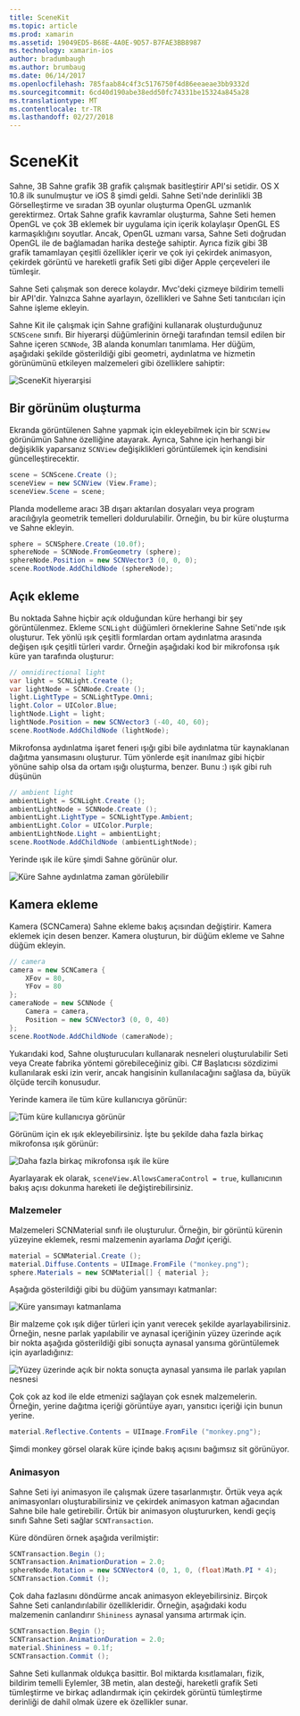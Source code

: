 ```yaml
---
title: SceneKit
ms.topic: article
ms.prod: xamarin
ms.assetid: 19049ED5-B68E-4A0E-9D57-B7FAE3BB8987
ms.technology: xamarin-ios
author: bradumbaugh
ms.author: brumbaug
ms.date: 06/14/2017
ms.openlocfilehash: 785faab84c4f3c5176750f4d86eeaeae3bb9332d
ms.sourcegitcommit: 6cd40d190abe38edd50fc74331be15324a845a28
ms.translationtype: MT
ms.contentlocale: tr-TR
ms.lasthandoff: 02/27/2018
---
```

# <a name="scenekit"></a>SceneKit

Sahne, 3B Sahne grafik 3B grafik çalışmak basitleştirir API'si setidir. OS X 10.8 ilk sunulmuştur ve iOS 8 şimdi geldi. Sahne Seti'nde derinlikli 3B Görselleştirme ve sıradan 3B oyunlar oluşturma OpenGL uzmanlık gerektirmez. Ortak Sahne grafik kavramlar oluşturma, Sahne Seti hemen OpenGL ve çok 3B eklemek bir uygulama için içerik kolaylaşır OpenGL ES karmaşıklığını soyutlar. Ancak, OpenGL uzmanı varsa, Sahne Seti doğrudan OpenGL ile de bağlamadan harika desteğe sahiptir. Ayrıca fizik gibi 3B grafik tamamlayan çeşitli özellikler içerir ve çok iyi çekirdek animasyon, çekirdek görüntü ve hareketli grafik Seti gibi diğer Apple çerçeveleri ile tümleşir.

Sahne Seti çalışmak son derece kolaydır. Mvc'deki çizmeye bildirim temelli bir API'dir. Yalnızca Sahne ayarlayın, özellikleri ve Sahne Seti tanıtıcıları için Sahne işleme ekleyin.

Sahne Kit ile çalışmak için Sahne grafiğini kullanarak oluşturduğunuz `SCNScene` sınıfı. Bir hiyerarşi düğümlerinin örneği tarafından temsil edilen bir Sahne içeren `SCNNode`, 3B alanda konumları tanımlama. Her düğüm, aşağıdaki şekilde gösterildiği gibi geometri, aydınlatma ve hizmetin görünümünü etkileyen malzemeleri gibi özelliklere sahiptir:

![](scenekit-images/image7.png "SceneKit hiyerarşisi") 

## <a name="create-a-scene"></a>Bir görünüm oluşturma

Ekranda görüntülenen Sahne yapmak için ekleyebilmek için bir `SCNView` görünümün Sahne özelliğine atayarak. Ayrıca, Sahne için herhangi bir değişiklik yaparsanız `SCNView` değişiklikleri görüntülemek için kendisini güncelleştirecektir.

```csharp
scene = SCNScene.Create ();
sceneView = new SCNView (View.Frame);
sceneView.Scene = scene;
```

Planda modelleme aracı 3B dışarı aktarılan dosyaları veya program aracılığıyla geometrik temelleri doldurulabilir. Örneğin, bu bir küre oluşturma ve Sahne ekleyin.

```csharp
sphere = SCNSphere.Create (10.0f);
sphereNode = SCNNode.FromGeometry (sphere);
sphereNode.Position = new SCNVector3 (0, 0, 0);
scene.RootNode.AddChildNode (sphereNode);
```

## <a name="adding-light"></a>Açık ekleme

Bu noktada Sahne hiçbir açık olduğundan küre herhangi bir şey görüntülenmez. Ekleme `SCNLight` düğümleri örneklerine Sahne Seti'nde ışık oluşturur. Tek yönlü ışık çeşitli formlardan ortam aydınlatma arasında değişen ışık çeşitli türleri vardır. Örneğin aşağıdaki kod bir mikrofonsa ışık küre yan tarafında oluşturur:

```csharp
// omnidirectional light
var light = SCNLight.Create ();
var lightNode = SCNNode.Create ();
light.LightType = SCNLightType.Omni;
light.Color = UIColor.Blue;
lightNode.Light = light;
lightNode.Position = new SCNVector3 (-40, 40, 60);
scene.RootNode.AddChildNode (lightNode);
```

Mikrofonsa aydınlatma işaret feneri ışığı gibi bile aydınlatma tür kaynaklanan dağıtma yansımasını oluşturur. Tüm yönlerde eşit inanılmaz gibi hiçbir yönüne sahip olsa da ortam ışığı oluşturma, benzer. Bunu :) ışık gibi ruh düşünün

```csharp
// ambient light
ambientLight = SCNLight.Create ();
ambientLightNode = SCNNode.Create ();
ambientLight.LightType = SCNLightType.Ambient;
ambientLight.Color = UIColor.Purple;
ambientLightNode.Light = ambientLight;
scene.RootNode.AddChildNode (ambientLightNode);
```

Yerinde ışık ile küre şimdi Sahne görünür olur.

![](scenekit-images/image8.png "Küre Sahne aydınlatma zaman görülebilir")
 
## <a name="adding-a-camera"></a>Kamera ekleme

Kamera (SCNCamera) Sahne ekleme bakış açısından değiştirir. Kamera eklemek için desen benzer. Kamera oluşturun, bir düğüm ekleme ve Sahne düğüm ekleyin.

```csharp
// camera
camera = new SCNCamera {
    XFov = 80,
    YFov = 80
};
cameraNode = new SCNNode {
    Camera = camera,
    Position = new SCNVector3 (0, 0, 40)
};
scene.RootNode.AddChildNode (cameraNode);
```

Yukarıdaki kod, Sahne oluşturucuları kullanarak nesneleri oluşturulabilir Seti veya Create fabrika yöntemi görebileceğiniz gibi. C# Başlatıcısı sözdizimi kullanılarak eski izin verir, ancak hangisinin kullanılacağını sağlasa da, büyük ölçüde tercih konusudur.

Yerinde kamera ile tüm küre kullanıcıya görünür:

![](scenekit-images/image9.png "Tüm küre kullanıcıya görünür")
 
Görünüm için ek ışık ekleyebilirsiniz. İşte bu şekilde daha fazla birkaç mikrofonsa ışık görünür:

![](scenekit-images/image10.png "Daha fazla birkaç mikrofonsa ışık ile küre")
 
Ayarlayarak ek olarak, `sceneView.AllowsCameraControl = true`, kullanıcının bakış açısı dokunma hareketi ile değiştirebilirsiniz.

### <a name="materials"></a>Malzemeler

Malzemeleri SCNMaterial sınıfı ile oluşturulur. Örneğin, bir görüntü kürenin yüzeyine eklemek, resmi malzemenin ayarlama *Dağıt* içeriği.

```csharp
material = SCNMaterial.Create ();
material.Diffuse.Contents = UIImage.FromFile ("monkey.png");
sphere.Materials = new SCNMaterial[] { material };
```

Aşağıda gösterildiği gibi bu düğüm yansımayı katmanlar:

![](scenekit-images/image11.png "Küre yansımayı katmanlama")
 
Bir malzeme çok ışık diğer türleri için yanıt verecek şekilde ayarlayabilirsiniz. Örneğin, nesne parlak yapılabilir ve aynasal içeriğinin yüzey üzerinde açık bir nokta aşağıda gösterildiği gibi sonuçta aynasal yansıma görüntülemek için ayarladığınız:

![](scenekit-images/image12.png "Yüzey üzerinde açık bir nokta sonuçta aynasal yansıma ile parlak yapılan nesnesi")
 
Çok çok az kod ile elde etmenizi sağlayan çok esnek malzemelerin. Örneğin, yerine dağıtma içeriği görüntüye ayarı, yansıtıcı içeriği için bunun yerine.

```csharp
material.Reflective.Contents = UIImage.FromFile ("monkey.png");
```

Şimdi monkey görsel olarak küre içinde bakış açısını bağımsız sit görünüyor.

### <a name="animation"></a>Animasyon

Sahne Seti iyi animasyon ile çalışmak üzere tasarlanmıştır. Örtük veya açık animasyonları oluşturabilirsiniz ve çekirdek animasyon katman ağacından Sahne bile hale getirebilir. Örtük bir animasyon oluştururken, kendi geçiş sınıfı Sahne Seti sağlar `SCNTransaction`.

Küre döndüren örnek aşağıda verilmiştir:

```csharp
SCNTransaction.Begin ();
SCNTransaction.AnimationDuration = 2.0;
sphereNode.Rotation = new SCNVector4 (0, 1, 0, (float)Math.PI * 4);
SCNTransaction.Commit ();
```

Çok daha fazlasını döndürme ancak animasyon ekleyebilirsiniz. Birçok Sahne Seti canlandırılabilir özellikleridir. Örneğin, aşağıdaki kodu malzemenin canlandırır `Shininess` aynasal yansıma artırmak için.

```csharp
SCNTransaction.Begin ();
SCNTransaction.AnimationDuration = 2.0;
material.Shininess = 0.1f;
SCNTransaction.Commit ();
```

Sahne Seti kullanmak oldukça basittir. Bol miktarda kısıtlamaları, fizik, bildirim temelli Eylemler, 3B metin, alan desteği, hareketli grafik Seti tümleştirme ve birkaç adlandırmak için çekirdek görüntü tümleştirme derinliği de dahil olmak üzere ek özellikler sunar.